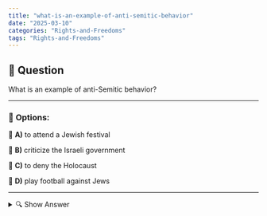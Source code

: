 ```yaml
---
title: "what-is-an-example-of-anti-semitic-behavior"
date: "2025-03-10"
categories: "Rights-and-Freedoms"
tags: "Rights-and-Freedoms"
---
```


## 📌 **Question**

What is an example of anti-Semitic behavior?



---

### 📝 **Options:**

🔘 **A)** to attend a Jewish festival

🔘 **B)** criticize the Israeli government

🔘 **C)** to deny the Holocaust

🔘 **D)** play football against Jews

---

<details>
  <summary>🔍 Show Answer</summary>

  <p>
💡  <b>Correct Answer:</b>  c
  </p>
  <p>
    📖<b>Explanation:</b>
    Anti-Semitism refers to prejudice, discrimination, or hostile behavior toward Jews as a religious or ethnic group. Such attitudes can be subtle or overt, for example through stereotypical statements, exclusions in social or professional spheres, or denial of historical events such as the Holocaust. Recognizing and understanding anti-Semitic behavior is important to break down prejudice and promote a respectful and inclusive society.
  </p>
</details>
